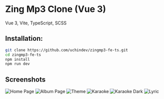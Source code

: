 # Zing Mp3 Clone (Vue 3)
Vue 3, Vite, TypeScript, SCSS

## Installation:
```sh
git clone https://github.com/uchindev/zingmp3-fe-ts.git
cd zingmp3-fe-ts
npm install
npm run dev
```

## Screenshots
![Home Page](https://raw.githubusercontent.com/uchindev/zingmp3-fe-ts/master/screenshots/home.png "Home Page")
![Album Page](https://raw.githubusercontent.com/uchindev/zingmp3-fe-ts/master/screenshots/album.png "Album Page")
![Theme](https://raw.githubusercontent.com/uchindev/zingmp3-fe-ts/master/screenshots/theme.png "Theme")
![Karaoke](https://raw.githubusercontent.com/uchindev/zingmp3-fe-ts/master/screenshots/karaoke_1.png "Karaoke")
![Karaoke Dark](https://raw.githubusercontent.com/uchindev/zingmp3-fe-ts/master/screenshots/karaoke.png "Karaoke Dark")
![Lyric](https://raw.githubusercontent.com/uchindev/zingmp3-fe-ts/master/screenshots/lyric.png "Lyric")
